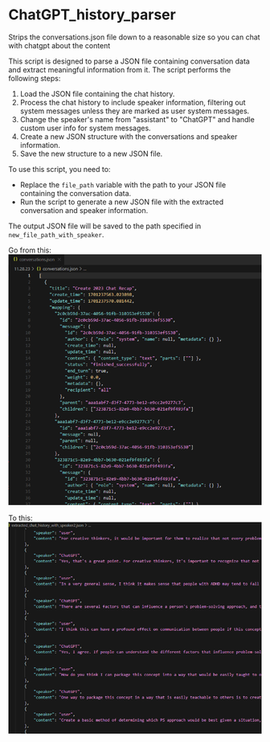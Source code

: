 # ChatGPT_history_parser
Strips the conversations.json file down to a reasonable size so you can chat with chatgpt about the content

This script is designed to parse a JSON file containing conversation data and extract meaningful information from it. The script performs the following steps:

1. Load the JSON file containing the chat history.
2. Process the chat history to include speaker information, filtering out system messages unless they are marked as user system messages.
3. Change the speaker's name from "assistant" to "ChatGPT" and handle custom user info for system messages.
4. Create a new JSON structure with the conversations and speaker information.
5. Save the new structure to a new JSON file.

To use this script, you need to:
- Replace the `file_path` variable with the path to your JSON file containing the conversation data.
- Run the script to generate a new JSON file with the extracted conversation and speaker information.

The output JSON file will be saved to the path specified in `new_file_path_with_speaker`.

Go from this: ![Image](https://github.com/DanPace725/ChatGPT_history_parser/blob/main/Better1.png)

To this: ![Image](https://github.com/DanPace725/ChatGPT_history_parser/blob/main/Better2.png)
